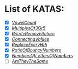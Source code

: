 # List of KATAS:

- [x] [_VowelCount_](https://www.codewars.com/kata/54ff3102c1bad923760001f3)
- [x] [_MultiplesOf3Or5_](https://www.codewars.com/kata/514b92a657cdc65150000006)
- [x] [_RotateRemoveReturn_](https://www.codewars.com/kata/57dab71714e53f4bc9000310)
- [x] [_ConnectingValues_](https://www.codewars.com/kata/5562aa03004710f3ab0001d5)
- [x] [_ReplaceEveryNth_](https://www.codewars.com/kata/57fcaed83206fb15fd00027a)
- [x] [_RatioOfBouncyNumbers_](https://www.codewars.com/kata/562b099becfe844f3800000a)
- [x] [_NumbersOfLettersOfNumbers_](https://www.codewars.com/kata/599febdc3f64cd21d8000117)
- [ ] [_AreTheyTheSame_](https://www.codewars.com/kata/550498447451fbbd7600041c)
